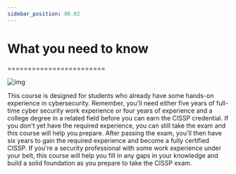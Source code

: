 ```yaml
---
sidebar_position: 00.02
---
```


# What you need to know
========================

![img](/img/intro.png)


This course is designed for students who already have some hands-on experience in cybersecurity. Remember, you'll need either five years of full-time cyber security work experience or four years of experience and a college degree in a related field before you can earn the CISSP credential. If you don't yet have the required experience, you can still take the exam and this course will help you prepare. After passing the exam, you'll then have six years to gain the required experience and become a fully certified CISSP. If you're a security professional with some work experience under your belt, this course will help you fill in any gaps in your knowledge and build a solid foundation as you prepare to take the CISSP exam.